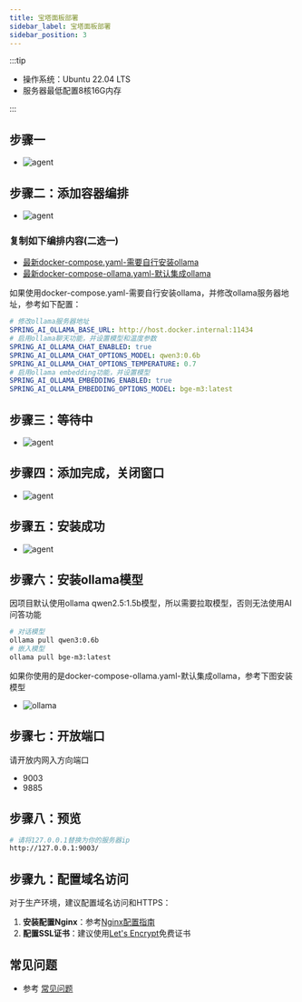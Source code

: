 ```yaml
---
title: 宝塔面板部署
sidebar_label: 宝塔面板部署
sidebar_position: 3
---
```


:::tip

- 操作系统：Ubuntu 22.04 LTS
- 服务器最低配置8核16G内存

:::

## 步骤一

- ![agent](/img/deploy/baota/baota_1.png)

## 步骤二：添加容器编排

- ![agent](/img/deploy/baota/baota_2.png)

### 复制如下编排内容(二选一)

- [最新docker-compose.yaml-需要自行安装ollama](https://gitee.com/270580156/weiyu/blob/main/deploy/docker/docker-compose.yaml)
- [最新docker-compose-ollama.yaml-默认集成ollama](https://gitee.com/270580156/weiyu/blob/main/deploy/docker/docker-compose-ollama.yaml)

如果使用docker-compose.yaml-需要自行安装ollama，并修改ollama服务器地址，参考如下配置：

```yaml
# 修改ollama服务器地址
SPRING_AI_OLLAMA_BASE_URL: http://host.docker.internal:11434
# 启用ollama聊天功能，并设置模型和温度参数
SPRING_AI_OLLAMA_CHAT_ENABLED: true
SPRING_AI_OLLAMA_CHAT_OPTIONS_MODEL: qwen3:0.6b
SPRING_AI_OLLAMA_CHAT_OPTIONS_TEMPERATURE: 0.7
# 启用ollama embedding功能，并设置模型
SPRING_AI_OLLAMA_EMBEDDING_ENABLED: true
SPRING_AI_OLLAMA_EMBEDDING_OPTIONS_MODEL: bge-m3:latest
```

## 步骤三：等待中

- ![agent](/img/deploy/baota/baota_3.png)

## 步骤四：添加完成，关闭窗口

- ![agent](/img/deploy/baota/baota_4.png)

## 步骤五：安装成功

- ![agent](/img/deploy/baota/baota_5.png)

## 步骤六：安装ollama模型

因项目默认使用ollama qwen2.5:1.5b模型，所以需要拉取模型，否则无法使用AI问答功能

```bash
# 对话模型
ollama pull qwen3:0.6b
# 嵌入模型
ollama pull bge-m3:latest
```

如果你使用的是docker-compose-ollama.yaml-默认集成ollama，参考下图安装模型

- ![ollama](/img/deploy/baota/baota-ollama.png)

## 步骤七：开放端口

请开放内网入方向端口

- 9003
- 9885

## 步骤八：预览

```bash
# 请将127.0.0.1替换为你的服务器ip
http://127.0.0.1:9003/
```

## 步骤九：配置域名访问

对于生产环境，建议配置域名访问和HTTPS：

1. **安装配置Nginx**：参考[Nginx配置指南](./depend/nginx.md)
2. **配置SSL证书**：建议使用[Let's Encrypt](./depend/letsencrypt.md)免费证书

## 常见问题

- 参考 [常见问题](/docs/faq)
